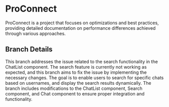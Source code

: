 # ProConnect
ProConnect is a project that focuses on optimizations and best practices, providing detailed documentation on performance differences achieved through various approaches.
## Branch Details 
This branch addresses the issue related to the search functionality in the ChatList component. The search feature is currently not working as expected, and this branch aims to fix the issue by implementing the necessary changes. The goal is to enable users to search for specific chats based on usernames, and display the search results dynamically. The branch includes modifications to the ChatList component, Search component, and Chat component to ensure proper integration and functionality.
